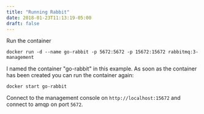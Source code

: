 ```yaml
---
title: "Running Rabbit"
date: 2018-01-23T11:13:19-05:00
draft: false
---
```


Run the container

`docker run -d --name go-rabbit -p 5672:5672 -p 15672:15672 rabbitmq:3-management`

I named the container "go-rabbit" in this example. As soon as the container has been created you can run the container again:

`docker start go-rabbit`

Connect to the management console on `http://localhost:15672` and connect to amqp on port `5672`.


